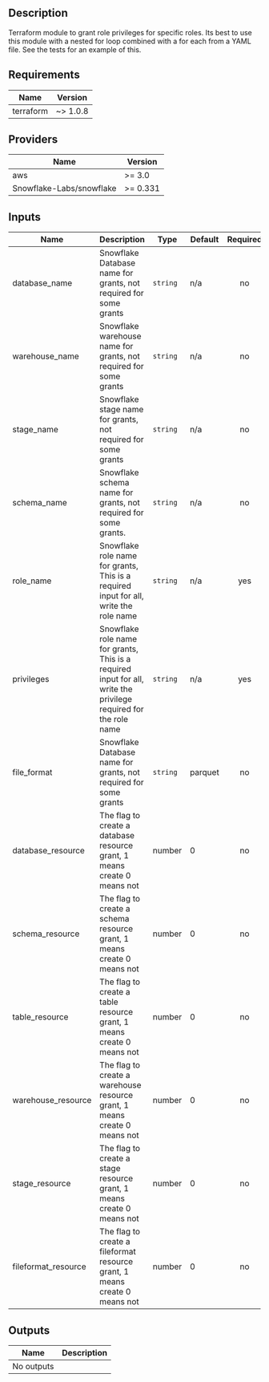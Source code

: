 ## Description

Terraform module to grant role privileges for specific roles. Its best to use this module with a nested for loop combined with a for each from a YAML file. See the tests for an example of this.

## Requirements

| Name | Version |
|------|---------|
| terraform | ~> 1.0.8 |

## Providers

| Name | Version |
|------|---------|
| aws | >= 3.0 |
| Snowflake-Labs/snowflake  | >= 0.331 |

## Inputs

| Name | Description | Type | Default | Required |
|------|-------------|------|---------|:--------:|
| database\_name | Snowflake Database name for grants, not required for some grants | `string` | n/a | no |
| warehouse\_name | Snowflake warehouse name for grants, not required for some grants | `string` | n/a | no |
| stage\_name | Snowflake stage name for grants, not required for some grants | `string` | n/a | no |
| schema\_name | Snowflake schema name for grants, not required for some grants.| `string` | n/a | no |
| role\_name | Snowflake role name for grants, This is a required input for all, write the role name | `string` | n/a | yes |
| privileges | Snowflake role name for grants, This is a required input for all, write the privilege required for the role name | `string` | n/a | yes |
| file\_format | Snowflake Database name for grants, not required for some grants | `string` | parquet | no |
| database\_resource | The flag to create a database resource grant, 1 means create 0 means not | number | 0 | no |
| schema\_resource | The flag to create a schema resource grant, 1 means create 0 means not | number | 0 | no |
| table\_resource | The flag to create a table resource grant, 1 means create 0 means not | number | 0 | no |
| warehouse\_resource | The flag to create a warehouse resource grant, 1 means create 0 means not | number | 0 | no |
| stage\_resource | The flag to create a stage resource grant, 1 means create 0 means not | number | 0 | no |
| fileformat\_resource | The flag to create a fileformat resource grant, 1 means create 0 means not | number | 0 | no |

## Outputs

| Name | Description |
|------|-------------|
| No outputs | |
